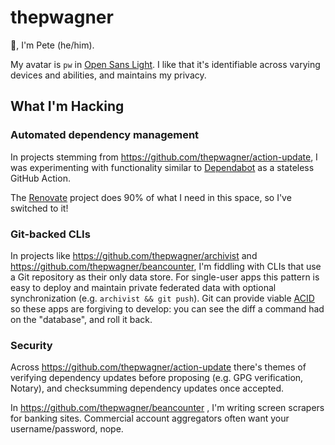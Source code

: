 # thepwagner

👋, I'm Pete (he/him).

My avatar is `pw` in [Open Sans Light](https://fonts.google.com/specimen/Open+Sans?preview.text_type=custom#standard-styles).
I like that it's identifiable across varying devices and abilities, and maintains my privacy.

## What I'm Hacking

### Automated dependency management

In projects stemming from https://github.com/thepwagner/action-update, I was experimenting with functionality similar to [Dependabot](https://github.com/dependabot/dependabot-core) as a stateless GitHub Action.

The [Renovate](https://github.com/renovatebot/renovate) project does 90% of what I need in this space, so I've switched to it!

### Git-backed CLIs

In projects like https://github.com/thepwagner/archivist and https://github.com/thepwagner/beancounter, I'm fiddling with CLIs that use a Git repository as their only data store.
For single-user apps this pattern is easy to deploy and maintain private federated data with optional synchronization (e.g. `archivist && git push`).
Git can provide viable [ACID](https://en.wikipedia.org/wiki/ACID) so these apps are forgiving to develop: you can see the diff a command had on the "database", and roll it back.

### Security

Across https://github.com/thepwagner/action-update there's themes of verifying dependency updates before proposing (e.g. GPG verification, Notary), and checksumming dependency updates once accepted.

In https://github.com/thepwagner/beancounter , I'm writing screen scrapers for banking sites. Commercial account aggregators often want your username/password, nope.

